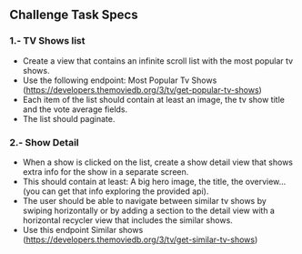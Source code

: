 ## Challenge Task Specs
### 1.- TV Shows list
- Create a view that contains an infinite scroll list ​with the most popular tv shows.
- Use the following endpoint: ​Most Popular Tv Shows
(https://developers.themoviedb.org/3/tv/get-popular-tv-shows)
- Each item of the list should contain at least an image, the tv show title and the vote average fields.
- The list should paginate.

### 2.- Show Detail
- When a show is clicked on the list, ​create a show detail view​ that shows extra info for the show in a separate screen.
- This should contain at least: A big hero image, the title, the overview... (you can get that info exploring the provided api).
- The user should be able to navigate between similar tv shows by swiping horizontally or by adding a section to the detail view with a horizontal recycler view that includes the similar shows.
- Use this endpoint ​Similar shows​ (https://developers.themoviedb.org/3/tv/get-similar-tv-shows)